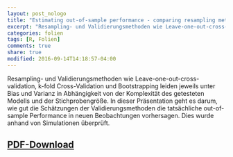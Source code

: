 ```yaml
---
layout: post_nologo
title: "Estimating out-of-sample performance - comparing resampling methods"
excerpt: "Resampling- und Validierungsmethoden wie Leave-one-out-cross-validation, k-fold Cross-Validation und Bootstrapping leiden jeweils unter Bias und Varianz in Abhängigkeit von der Komplexität des getesteten Modells und der Stichprobengröße. In dieser Präsentation geht es darum, wie gut die Schätzungen der Validierungsmethoden die tatsächliche out-of-sample Performance in neuen Beobachtungen vorhersagen. Dies wurde anhand von Simulationen überprüft."
categories: folien
tags: [R, Folien]
comments: true
share: true
modified: 2016-09-14T14:18:57-04:00
---
```


Resampling- und Validierungsmethoden wie Leave-one-out-cross-validation, k-fold Cross-Validation und Bootstrapping leiden jeweils unter Bias und Varianz in Abhängigkeit von der Komplexität des getesteten Modells und der Stichprobengröße. In dieser Präsentation geht es darum, wie gut die Schätzungen der Validierungsmethoden die tatsächliche out-of-sample Performance in neuen Beobachtungen vorhersagen. Dies wurde anhand von Simulationen überprüft.

## [PDF-Download](https://github.com/R-und-DS-Meetup-Osnabrueck/R-und-DS-Meetup-Osnabrueck.github.io/blob/master/_downloads/HEC_2016_OOS_Thiele.pdf)
